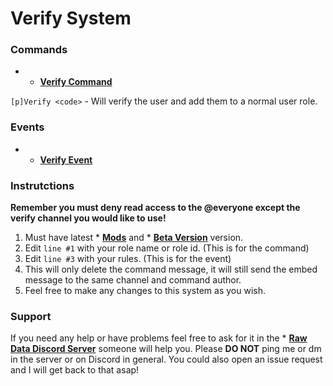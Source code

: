 # Verify System

### Commands

- * **[Verify Command](https://github.com/Zacwilson90/DBMProjects/blob/Verify-System/verify_command.js)**

`[p]Verify <code>` - Will verify the user and add them to a normal user role.



### Events

- * **[Verify Event](https://github.com/Zacwilson90/DBMProjects/blob/Verify-System/verifymessage_event.js)**



### Instrutctions

**Remember you must deny read access to the @everyone except the verify channel you would like to use!**

1. Must have latest * **[Mods](https://github.com/Discord-Bot-Maker-Mods/DBM-Mods)** and * **[Beta Version](https://discordapp.com/channels/379372685182107669/421384914219433984/493286471696908309)** version.
2. Edit `line #1` with your role name or role id. (This is for the command)
3. Edit `line #3` with your rules. (This is for the event)
4. This will only delete the command message, it will still send the embed message to the same channel and command author.
5. Feel free to make any changes to this system as you wish.



### Support

If you need any help or have problems feel free to ask for it in the * **[Raw Data Discord Server]()** someone will help you. Please **DO NOT** ping me or dm in the server or on Discord in general. You could also open an issue request and I will get back to that asap!

